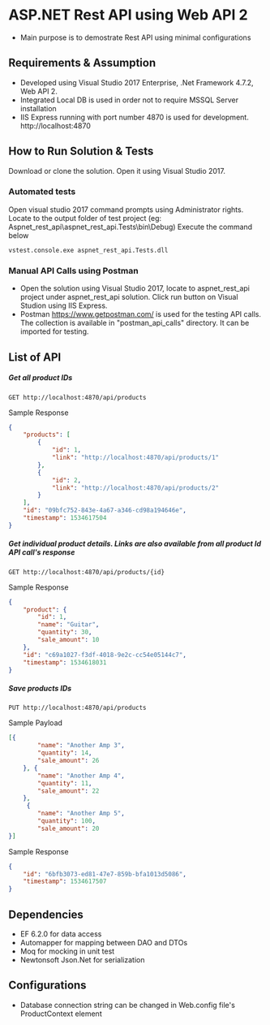 # ASP.NET Rest API using Web API 2
- Main purpose is to demostrate Rest API using minimal configurations

## Requirements & Assumption
- Developed using Visual Studio 2017 Enterprise, .Net Framework 4.7.2, Web API 2.
- Integrated Local DB is used in order not to require MSSQL Server installation
- IIS Express running with port number 4870 is used for development. http://localhost:4870

## How to Run Solution & Tests
Download or clone the solution. Open it using Visual Studio 2017.

### Automated tests
Open visual studio 2017 command prompts using Administrator rights.
Locate to the output folder of test project (eg: Aspnet_rest_api\aspnet_rest_api.Tests\bin\Debug)
Execute the command below
``` console
vstest.console.exe aspnet_rest_api.Tests.dll
```

### Manual API Calls using Postman
- Open the solution using Visual Studio 2017, locate to aspnet_rest_api project under aspnet_rest_api solution. Click run button on Visual Studion using IIS Express.
- Postman https://www.getpostman.com/ is used for the testing API calls. The collection is available in "postman_api_calls" directory. It can be imported for testing.

## List of API
##### Get all product IDs 
```
GET http://localhost:4870/api/products
```
Sample Response 
```json
{
    "products": [
        {
            "id": 1,
            "link": "http://localhost:4870/api/products/1"
        },
        {
            "id": 2,
            "link": "http://localhost:4870/api/products/2"
        }
    ],
    "id": "09bfc752-843e-4a67-a346-cd98a194646e",
    "timestamp": 1534617504
}
```

##### Get individual product details. Links are also available from all product Id API call's response
```
GET http://localhost:4870/api/products/{id}
```
Sample Response
```json
{
    "product": {
        "id": 1,
        "name": "Guitar",
        "quantity": 30,
        "sale_amount": 10
    },
    "id": "c69a1027-f3df-4018-9e2c-cc54e05144c7",
    "timestamp": 1534618031
}
```

##### Save products IDs 
```
PUT http://localhost:4870/api/products
```
Sample Payload
```json
[{
        "name": "Another Amp 3",
        "quantity": 14,
        "sale_amount": 26
    }, {
        "name": "Another Amp 4",
        "quantity": 11,
        "sale_amount": 22
    },
     {
        "name": "Another Amp 5",
        "quantity": 100,
        "sale_amount": 20
}]
```
Sample Response
```json
{
    "id": "6bfb3073-ed81-47e7-859b-bfa1013d5086",
    "timestamp": 1534617507
}
```

## Dependencies
- EF 6.2.0 for data access
- Automapper for mapping between DAO and DTOs
- Moq for mocking in unit test
- Newtonsoft Json.Net for serialization

## Configurations
- Database connection string can be changed in Web.config file's ProductContext element
